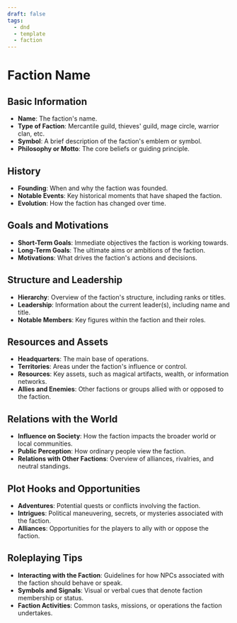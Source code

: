 ```yaml
---
draft: false
tags:
  - dnd
  - template
  - faction
---
```

# Faction Name

## Basic Information
- **Name**: The faction's name.
- **Type of Faction**: Mercantile guild, thieves' guild, mage circle, warrior clan, etc.
- **Symbol**: A brief description of the faction's emblem or symbol.
- **Philosophy or Motto**: The core beliefs or guiding principle.

## History
- **Founding**: When and why the faction was founded.
- **Notable Events**: Key historical moments that have shaped the faction.
- **Evolution**: How the faction has changed over time.

## Goals and Motivations
- **Short-Term Goals**: Immediate objectives the faction is working towards.
- **Long-Term Goals**: The ultimate aims or ambitions of the faction.
- **Motivations**: What drives the faction's actions and decisions.

## Structure and Leadership
- **Hierarchy**: Overview of the faction's structure, including ranks or titles.
- **Leadership**: Information about the current leader(s), including name and title.
- **Notable Members**: Key figures within the faction and their roles.

## Resources and Assets
- **Headquarters**: The main base of operations.
- **Territories**: Areas under the faction's influence or control.
- **Resources**: Key assets, such as magical artifacts, wealth, or information networks.
- **Allies and Enemies**: Other factions or groups allied with or opposed to the faction.

## Relations with the World
- **Influence on Society**: How the faction impacts the broader world or local communities.
- **Public Perception**: How ordinary people view the faction.
- **Relations with Other Factions**: Overview of alliances, rivalries, and neutral standings.

## Plot Hooks and Opportunities
- **Adventures**: Potential quests or conflicts involving the faction.
- **Intrigues**: Political maneuvering, secrets, or mysteries associated with the faction.
- **Alliances**: Opportunities for the players to ally with or oppose the faction.

## Roleplaying Tips
- **Interacting with the Faction**: Guidelines for how NPCs associated with the faction should behave or speak.
- **Symbols and Signals**: Visual or verbal cues that denote faction membership or status.
- **Faction Activities**: Common tasks, missions, or operations the faction undertakes.
